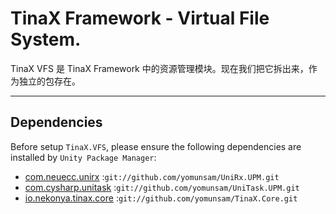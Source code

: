 # TinaX Framework - Virtual File System.

TinaX VFS 是 TinaX Framework 中的资源管理模块。现在我们把它拆出来，作为独立的包存在。

------

## Dependencies

Before setup `TinaX.VFS`, please ensure the following dependencies are installed by `Unity Package Manager`:

- [com.neuecc.unirx](https://github.com/yomunsam/UniRx.UPM) :`git://github.com/yomunsam/UniRx.UPM.git`
- [com.cysharp.unitask](https://github.com/yomunsam/UniTask.UPM) :`git://github.com/yomunsam/UniTask.UPM.git`
- [io.nekonya.tinax.core](https://github.com/yomunsam/tinax.core) :`git://github.com/yomunsam/TinaX.Core.git`